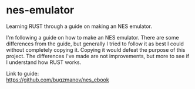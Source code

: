 # nes-emulator
Learning RUST through a guide on making an NES emulator.

I'm following a guide on how to make an NES emulator. There are some differences from the guide, but generally I tried to follow it as best I could without completely copying it. Copying it would defeat the purpose of this project. The differences I've made are not improvements, but more to see if I understand how RUST works.

Link to guide:  
https://github.com/bugzmanov/nes_ebook  
